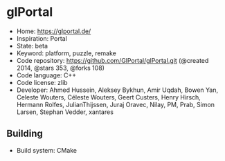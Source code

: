 # glPortal

- Home: https://glportal.de/
- Inspiration: Portal
- State: beta
- Keyword: platform, puzzle, remake
- Code repository: https://github.com/GlPortal/glPortal.git (@created 2014, @stars 353, @forks 108)
- Code language: C++
- Code license: zlib
- Developer: Ahmed Hussein, Aleksey Bykhun, Amir Uqdah, Bowen Yan, Celeste Wouters, Céleste Wouters, Geert Custers, Henry Hirsch, Hermann Rolfes, JulianThijssen, Juraj Oravec, Nilay, PM, Prab, Simon Larsen, Stephan Vedder, xantares

## Building

- Build system: CMake
